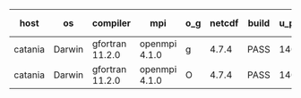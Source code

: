 

| host     | os       | compiler                              | mpi                      | o_g        | netcdf        | build       | u_pass          | u_fail          | s_pass            | s_fail            | e_pass             | e_fail             | nuopc_pass       | nuopc_fail       | artifacts link          |
|----------|----------|---------------------------------------|--------------------------|------------|---------------|-------------|-----------------|-----------------|-------------------|-------------------|--------------------|--------------------|------------------|------------------|-------------------------|
| catania | Darwin | gfortran 11.2.0 | openmpi 4.1.0  | g | 4.7.4  | PASS | 14084 | 9 | 49 | 0 | 81 | 0 | 47 | 0 | <a href="https://github.com/esmf-org/esmf-test-artifacts/tree/3f4c86d13e5d6c93330313fb99cd1ff68b402064/fix_darwin_gfortranclang_openmpi_preload/gfortran/11.2.0/g/openmpi/4.1.0" target="_blank">3f4c86d</a> | 
| catania | Darwin | gfortran 11.2.0 | openmpi 4.1.0  | O | 4.7.4  | PASS | 14084 | 9 | 49 | 0 | 81 | 0 | 47 | 0 | <a href="https://github.com/esmf-org/esmf-test-artifacts/tree/945161611d2f0fa8792f36408f11cc3654cd121b/fix_darwin_gfortranclang_openmpi_preload/gfortran/11.2.0/O/openmpi/4.1.0" target="_blank">9451616</a> | 
